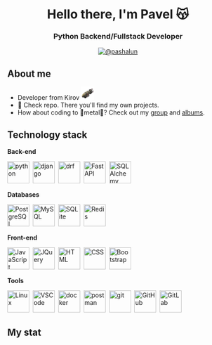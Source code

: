 <div id="header" align="center">
    <h1>Hello there, I'm Pavel 😽</h1>
    <h3>Python Backend/Fullstack Developer</h3>
</div>

<div id="social" align="center">
    <a href="https://t.me/pashalun">
        <img alt="@pashalun" src="https://img.shields.io/badge/Telegram-blue?logo=telegram">
    </a>
</div>

## About me

- Developer from Kirov <img src="src/pngwing.com (2).png" title="python" width=30 height="30"/>
- 🫵 Check repo. There you'll find my own projects.
- How about coding to 🤘metal🤘? Check out my <a href="https://m.vk.com/morti_ruins"> group</a> and <a href="https://youtube.com/playlist?list=PLa6c78cXfD0gLM_EB9p21WtJb-Irqr6eX&si=B0WqQLJz5dIIPjCn">albums</a>.

## Technology stack

**Back-end**

<img src="https://cdn.jsdelivr.net/gh/devicons/devicon@latest/icons/python/python-original.svg" title="python" width=50 height="50"/>&nbsp;
<img src="https://cdn.jsdelivr.net/gh/devicons/devicon@latest/icons/django/django-plain-wordmark.svg" title="django" width=50 height="50"/>&nbsp;
<img src="https://cdn.jsdelivr.net/gh/devicons/devicon@latest/icons/djangorest/djangorest-original.svg" title="drf" width=50 height="50"/>&nbsp;
<img src="https://cdn.jsdelivr.net/gh/devicons/devicon@latest/icons/fastapi/fastapi-original-wordmark.svg" title="FastAPI" width=50 height="50"/>&nbsp;
<img src="https://cdn.jsdelivr.net/gh/devicons/devicon@latest/icons/sqlalchemy/sqlalchemy-original.svg" title="SQLAlchemy" width=50 height="50"/>

**Databases**

<img src="https://cdn.jsdelivr.net/gh/devicons/devicon@latest/icons/postgresql/postgresql-original.svg" title="PostgreSQL" width=50 height="50"/>&nbsp;
<img src="https://cdn.jsdelivr.net/gh/devicons/devicon@latest/icons/mysql/mysql-original-wordmark.svg" title="MySQL" width=50 height="50"/>&nbsp;
<img src="https://cdn.jsdelivr.net/gh/devicons/devicon@latest/icons/sqlite/sqlite-original-wordmark.svg" title="SQLite" width=50 height="50"/>&nbsp;
<img src="https://cdn.jsdelivr.net/gh/devicons/devicon@latest/icons/redis/redis-original.svg" title="Redis" width=50 height="50"/>

**Front-end**

<img src="https://cdn.jsdelivr.net/gh/devicons/devicon@latest/icons/javascript/javascript-original.svg" title="JavaScript" width=50 height="50"/>&nbsp;
<img src="https://cdn.jsdelivr.net/gh/devicons/devicon@latest/icons/jquery/jquery-original-wordmark.svg" title="JQuery" width=50 height="50"/>&nbsp;
<img src="https://cdn.jsdelivr.net/gh/devicons/devicon@latest/icons/html5/html5-original-wordmark.svg" title="HTML" width=50 height="50"/>&nbsp;
<img src="https://cdn.jsdelivr.net/gh/devicons/devicon@latest/icons/css3/css3-original-wordmark.svg" title="CSS" width=50 height="50"/>&nbsp;
<img src="https://cdn.jsdelivr.net/gh/devicons/devicon@latest/icons/bootstrap/bootstrap-original.svg" title="Bootstrap" width=50 height="50"/>

**Tools**

<img src="https://cdn.jsdelivr.net/gh/devicons/devicon@latest/icons/linux/linux-original.svg" title="Linux" width=50 height="50"/>&nbsp;
<img src="https://cdn.jsdelivr.net/gh/devicons/devicon@latest/icons/vscode/vscode-original.svg" title="VSCode" width=50 height="50"/>&nbsp;
<img src="https://cdn.jsdelivr.net/gh/devicons/devicon@latest/icons/docker/docker-original.svg" title="docker" width=50 height="50"/>&nbsp;
<img src="https://cdn.jsdelivr.net/gh/devicons/devicon@latest/icons/postman/postman-original.svg" title="postman" width=50 height="50"/>&nbsp;
<img src="https://cdn.jsdelivr.net/gh/devicons/devicon@latest/icons/git/git-original.svg" title="git" width=50 height="50"/>&nbsp;
<img src="https://cdn.jsdelivr.net/gh/devicons/devicon@latest/icons/github/github-original.svg" title="GitHub" width=50 height="50"/>&nbsp;
<img src="https://cdn.jsdelivr.net/gh/devicons/devicon@latest/icons/gitlab/gitlab-original.svg" title="GitLab" width=50 height="50"/>

## My stat

<div id="stat" align="center">
    <img src="https://github-profile-summary-cards.vercel.app/api/cards/profile-details?username=RossohinPavel&theme=dark" alt=""/>
    <img src="https://github-readme-stats.vercel.app/api?username=RossohinPavel&theme=dark&show_icons=true&hide_border=true&count_private=true" height=190 alt=""/>
    <img src="https://github-readme-stats.vercel.app/api/top-langs/?username=RossohinPavel&theme=dark&show_icons=true&hide_border=true&layout=compact" height=190 alt=""/>

</div>
